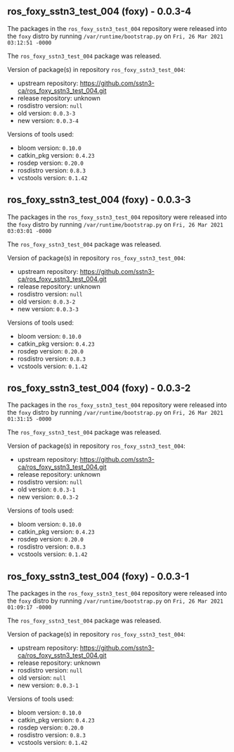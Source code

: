 ## ros_foxy_sstn3_test_004 (foxy) - 0.0.3-4

The packages in the `ros_foxy_sstn3_test_004` repository were released into the `foxy` distro by running `/var/runtime/bootstrap.py` on `Fri, 26 Mar 2021 03:12:51 -0000`

The `ros_foxy_sstn3_test_004` package was released.

Version of package(s) in repository `ros_foxy_sstn3_test_004`:

- upstream repository: https://github.com/sstn3-ca/ros_foxy_sstn3_test_004.git
- release repository: unknown
- rosdistro version: `null`
- old version: `0.0.3-3`
- new version: `0.0.3-4`

Versions of tools used:

- bloom version: `0.10.0`
- catkin_pkg version: `0.4.23`
- rosdep version: `0.20.0`
- rosdistro version: `0.8.3`
- vcstools version: `0.1.42`


## ros_foxy_sstn3_test_004 (foxy) - 0.0.3-3

The packages in the `ros_foxy_sstn3_test_004` repository were released into the `foxy` distro by running `/var/runtime/bootstrap.py` on `Fri, 26 Mar 2021 03:03:01 -0000`

The `ros_foxy_sstn3_test_004` package was released.

Version of package(s) in repository `ros_foxy_sstn3_test_004`:

- upstream repository: https://github.com/sstn3-ca/ros_foxy_sstn3_test_004.git
- release repository: unknown
- rosdistro version: `null`
- old version: `0.0.3-2`
- new version: `0.0.3-3`

Versions of tools used:

- bloom version: `0.10.0`
- catkin_pkg version: `0.4.23`
- rosdep version: `0.20.0`
- rosdistro version: `0.8.3`
- vcstools version: `0.1.42`


## ros_foxy_sstn3_test_004 (foxy) - 0.0.3-2

The packages in the `ros_foxy_sstn3_test_004` repository were released into the `foxy` distro by running `/var/runtime/bootstrap.py` on `Fri, 26 Mar 2021 01:31:15 -0000`

The `ros_foxy_sstn3_test_004` package was released.

Version of package(s) in repository `ros_foxy_sstn3_test_004`:

- upstream repository: https://github.com/sstn3-ca/ros_foxy_sstn3_test_004.git
- release repository: unknown
- rosdistro version: `null`
- old version: `0.0.3-1`
- new version: `0.0.3-2`

Versions of tools used:

- bloom version: `0.10.0`
- catkin_pkg version: `0.4.23`
- rosdep version: `0.20.0`
- rosdistro version: `0.8.3`
- vcstools version: `0.1.42`


## ros_foxy_sstn3_test_004 (foxy) - 0.0.3-1

The packages in the `ros_foxy_sstn3_test_004` repository were released into the `foxy` distro by running `/var/runtime/bootstrap.py` on `Fri, 26 Mar 2021 01:09:17 -0000`

The `ros_foxy_sstn3_test_004` package was released.

Version of package(s) in repository `ros_foxy_sstn3_test_004`:

- upstream repository: https://github.com/sstn3-ca/ros_foxy_sstn3_test_004.git
- release repository: unknown
- rosdistro version: `null`
- old version: `null`
- new version: `0.0.3-1`

Versions of tools used:

- bloom version: `0.10.0`
- catkin_pkg version: `0.4.23`
- rosdep version: `0.20.0`
- rosdistro version: `0.8.3`
- vcstools version: `0.1.42`


